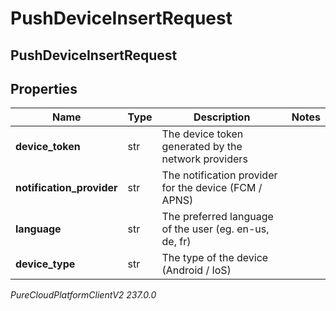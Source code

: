 # PushDeviceInsertRequest

## PushDeviceInsertRequest

## Properties

|Name | Type | Description | Notes|
|------------ | ------------- | ------------- | -------------|
| **device_token** | str | The device token generated by the network providers | |
| **notification_provider** | str | The notification provider for the device (FCM / APNS) | |
| **language** | str | The preferred language of the user (eg. en-us, de, fr) | |
| **device_type** | str | The type of the device (Android / IoS) | |



_PureCloudPlatformClientV2 237.0.0_

